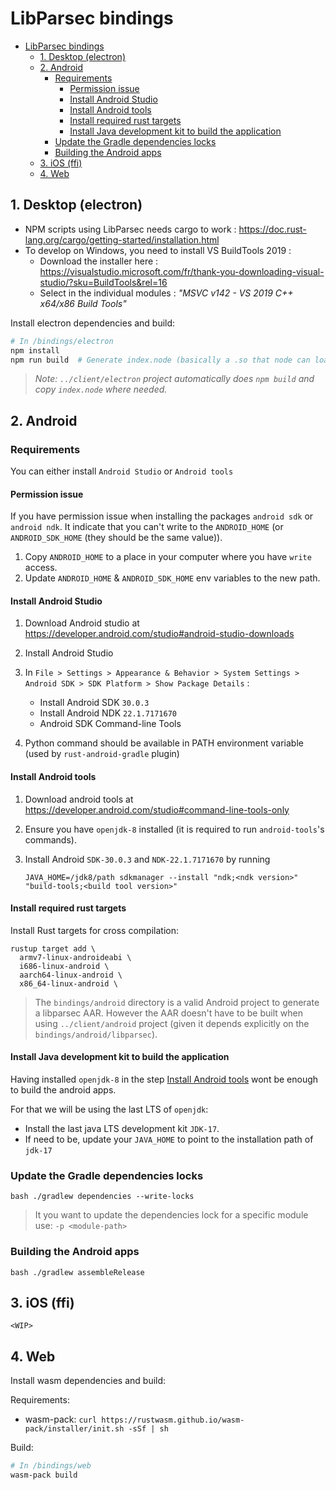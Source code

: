 # LibParsec bindings

- [LibParsec bindings](#libparsec-bindings)
  - [1. Desktop (electron)](#1-desktop-electron)
  - [2. Android](#2-android)
    - [Requirements](#requirements)
      - [Permission issue](#permission-issue)
      - [Install Android Studio](#install-android-studio)
      - [Install Android tools](#install-android-tools)
      - [Install required rust targets](#install-required-rust-targets)
      - [Install Java development kit to build the application](#install-java-development-kit-to-build-the-application)
    - [Update the Gradle dependencies locks](#update-the-gradle-dependencies-locks)
    - [Building the Android apps](#building-the-android-apps)
  - [3. iOS (ffi)](#3-ios-ffi)
  - [4. Web](#4-web)

## 1. Desktop (electron)

- NPM scripts using LibParsec needs cargo to work : <https://doc.rust-lang.org/cargo/getting-started/installation.html>
- To develop on Windows, you need to install VS BuildTools 2019 :
  - Download the installer here : <https://visualstudio.microsoft.com/fr/thank-you-downloading-visual-studio/?sku=BuildTools&rel=16>
  - Select in the individual modules : *"MSVC v142 - VS 2019 C++ x64/x86 Build Tools"*

Install electron dependencies and build:

```bash
# In /bindings/electron
npm install
npm run build  # Generate index.node (basically a .so that node can load)
```

> *Note: `../client/electron` project automatically does `npm build` and copy `index.node` where needed.*

## 2. Android

### Requirements

You can either install `Android Studio` or `Android tools`

#### Permission issue

If you have permission issue when installing the packages `android sdk` or `android ndk`.
It indicate that you can't write to the `ANDROID_HOME` (or `ANDROID_SDK_HOME` (they should be the same value)).

1. Copy `ANDROID_HOME` to a place in your computer where you have `write` access.
2. Update `ANDROID_HOME` & `ANDROID_SDK_HOME` env variables to the new path.

#### Install Android Studio

1. Download Android studio at <https://developer.android.com/studio#android-studio-downloads>
2. Install Android Studio
3. In `File > Settings > Appearance & Behavior > System Settings > Android SDK > SDK Platform > Show Package Details` :

    - Install Android SDK `30.0.3`
    - Install Android NDK `22.1.7171670`
    - Android SDK Command-line Tools

4. Python command should be available in PATH environment variable (used by `rust-android-gradle` plugin)

#### Install Android tools

1. Download android tools at <https://developer.android.com/studio#command-line-tools-only>
2. Ensure you have `openjdk-8` installed (it is required to run `android-tools`'s commands).
3. Install Android `SDK-30.0.3` and `NDK-22.1.7171670` by running

    ```shell
    JAVA_HOME=/jdk8/path sdkmanager --install "ndk;<ndk version>" "build-tools;<build tool version>"
    ```

#### Install required rust targets

Install Rust targets for cross compilation:

```shell
rustup target add \
  armv7-linux-androideabi \
  i686-linux-android \
  aarch64-linux-android \
  x86_64-linux-android \
```

> The `bindings/android` directory is a valid Android project to generate a libparsec AAR.
> However the AAR doesn't have to be built when using `../client/android` project (given it depends explicitly on the `bindings/android/libparsec`).

#### Install Java development kit to build the application

Having installed `openjdk-8` in the step [Install Android tools](#install-android-tools) wont be enough to build the android apps.

For that we will be using the last LTS of `openjdk`:

- Install the last java LTS development kit `JDK-17`.
- If need to be, update your `JAVA_HOME` to point to the installation path of `jdk-17`

### Update the Gradle dependencies locks

```shell
bash ./gradlew dependencies --write-locks
```

> It you want to update the dependencies lock for a specific module use: `-p <module-path>`

### Building the Android apps

```shell
bash ./gradlew assembleRelease
```

## 3. iOS (ffi)

`<WIP>`

## 4. Web

Install wasm dependencies and build:

Requirements:

- wasm-pack: `curl https://rustwasm.github.io/wasm-pack/installer/init.sh -sSf | sh`

Build:

```bash
# In /bindings/web
wasm-pack build
```

